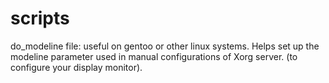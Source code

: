 scripts
=======

do_modeline file: 
 useful on gentoo or  other linux systems.  Helps set up the modeline parameter used in manual configurations of Xorg server.  (to configure your display monitor). 
 
